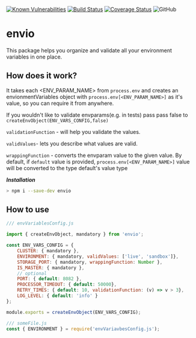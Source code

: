 [![Known Vulnerabilities](https://snyk.io/test/github/PayU/envio/badge.svg?targetFile=package.json)](https://snyk.io/test/github/PayU/envio?targetFile=package.json)
[![Build Status](https://travis-ci.com/PayU/envio.svg?branch=master)](https://travis-ci.com/PayU/envio)
[![Coverage Status](https://coveralls.io/repos/github/PayU/envio/badge.svg?branch=master)](https://coveralls.io/github/PayU/envio?branch=master)
![GitHub](https://img.shields.io/github/license/PayU/envio)

# envio
This package helps you organize and validate all your environment variables in one place.

## How does it work?
It takes each <ENV_PARAM_NAME> from `process.env` and creates an envionmentVariables object with `process.env[<ENV_PARAM_NAME>]`
as it's value, so you can require it from anywhere.

If you wouldn't like to validate envparams(e.g. in tests) pass pass false to 
```createEnvObject(ENV_VARS_CONFIG,false)```

`validationFunction` - will help you validate the values.

`validValues`- lets you describe what values are valid. 

`wrappingFunction` - converts the envparam value to the given value. By default,
if `default` value is provided, `process.env[<ENV_PARAM_NAME>]` value will be converted to the type default's value type
 
 
***Installation***
```bash
> npm i --save-dev envio
``` 
 
## How to use

```javascript
/// envVariablesConfig.js

import { createEnvObject, mandatory } from 'envio';

const ENV_VARS_CONFIG = {
    CLUSTER: { mandatory },
    ENVIRONMENT: { mandatory, validValues: ['live', 'sandbox']},
    STORAGE_PORT: { mandatory, wrappingFunction: Number },
    IS_MASTER: { mandatory },
    // optional
    PORT: { default: 8082 },
    PROCESSOR_TIMEOUT: { default: 50000},
    RETRY_TIMES: { default: 10, validationFunction: (v) => v > 3},
    LOG_LEVEL: { default: 'info' }
};

module.exports = createEnvObject(ENV_VARS_CONFIG);
```

```javascript
/// someFile.js
const { ENVIRONMENT } = require('envVariavbesConfig.js');

```

